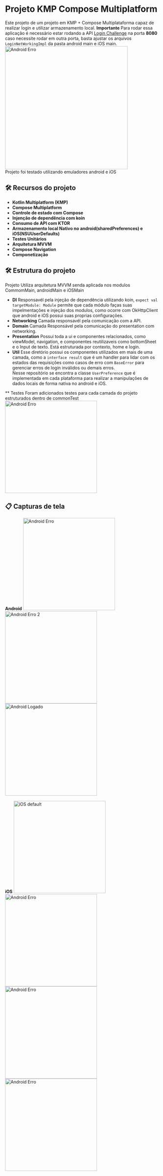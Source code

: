 # Projeto KMP Compose Multiplatform

Este projeto de um projeto em KMP + Compose Multiplataforma capaz de realizar login e utilizar armazenamento local.
**Importante** Para rodar essa aplicação é necessário estar rodando a API [Login Challenge](https://github.com/Fabriciods/KMP-Login-Challenge) na porta **8080**
caso necessite rodar em outra porta, basta ajustar os arquivos `LoginNetWorkingImpl` da pasta android main e iOS main.
<br>
<img src="./assets/baseUrl.png" alt="Android Erro" width="400" />
<br>
Projeto foi testado utilizando emuladores android e iOS

## 🛠️ Recursos do projeto

- **Kotlin Multiplatform (KMP)**
- **Compose Multiplatform**
- **Controle de estado com Compose**
- **Injenção de dependência com koin**
- **Consumo de API com KTOR**
- **Armazenamento local Nativo no android(sharedPreferences) e iOS(NSUUserDefaults)**
- **Testes Unitários**
- **Arquitetura MVVM**
- **Compose Navigation**
- **Componetização**

## 🛠️ Estrutura do projeto
Projeto Utiliza arquitetura MVVM senda aplicada nos modulos CommomMain, androidMain e iOSMain
- **DI** Responsavél pela injeção de dependência utilizando koin, `expect val targetModule: Module` permite que cada módulo faças suas impelmentações e injeção dos modulos, como ocorre com  OkHttpClient que android e iOS possui suas proprias configurações.
- **Networking** Camada responsavél pela comunicação com a API.
- **Domain** Camada Responsável pela comunicação do presentation com networking.
- **Presentation** Possui toda a ui e componentes relacionados, como viewModel, navigation, e componentes reutilizaveis como bottomSheet e o Input de texto. Está estruturada por contexto, home e login. 
- **Util** Esse diretório possui os componentes utilizados em mais de uma camada, como a `interface result` que é um handler para lidar com os estados das requisições como casos de erro com `BaseError` para gerenciar erros de login inválidos ou demais erros.<br>
Nesse repositório se encontra a classe `UserPreference` que é implementada em cada plataforma para realizar a manipulações de dados locais de forma nativa no android e iOS.

** Testes 
Foram adicionados testes para cada camada do projeto estruturados dentro de commonTest<br>
<img src="./assets/testes.png" alt="Android Erro" width="300" />


## 📋 Capturas de tela
**Android** 
<img src="./assets/androidErro1.png" alt="Android Erro" width="300" />
<img src="./assets/androidErro2.png" alt="Android Erro 2" width="300" />
<img src="./assets/androidLog.png" alt="Android Logado" width="300" />
<br><br>
**iOS**
<img src="./assets/iOS.png" alt="iOS default" width="300" />
<img src="./assets/iOS2.png" alt="Android Erro" width="300" />
<img src="./assets/iOS3.png" alt="Android Erro" width="300" />
<img src="./assets/iOSLog.png" alt="Android Erro" width="300" />


